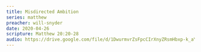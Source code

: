 ```yaml
---
title: Misdirected Ambition
series: matthew
preacher: will-snyder
date: 2020-04-26
scripture: Matthew 20:20-28
audio: https://drive.google.com/file/d/1DwurmvrZsFpcCIrXnyZRsmHbxp-k_aYB/view
---
```

